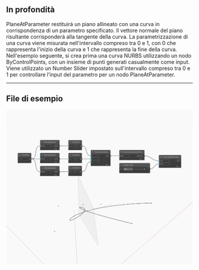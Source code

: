 ## In profondità
PlaneAtParameter restituirà un piano allineato con una curva in corrispondenza di un parametro specificato. Il vettore normale del piano risultante corrisponderà alla tangente della curva. La parametrizzazione di una curva viene misurata nell'intervallo compreso tra 0 e 1, con 0 che rappresenta l'inizio della curva e 1 che rappresenta la fine della curva. Nell'esempio seguente, si crea prima una curva NURBS utilizzando un nodo ByControlPoints, con un insieme di punti generati casualmente come input. Viene utilizzato un Number Slider impostato sull'intervallo compreso tra 0 e 1 per controllare l'input del parametro per un nodo PlaneAtParameter.
___
## File di esempio

![PlaneAtParameter](./Autodesk.DesignScript.Geometry.Curve.PlaneAtParameter_img.jpg)

